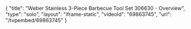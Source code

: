 {
    "title": "Weber Stainless 3-Piece Barbecue Tool Set 306630 - Overview",
    "type": "solo",
    "layout": "iframe-static",
    "videoId": "69863745",
    "url": "\/tvpembed\/69863745"
}